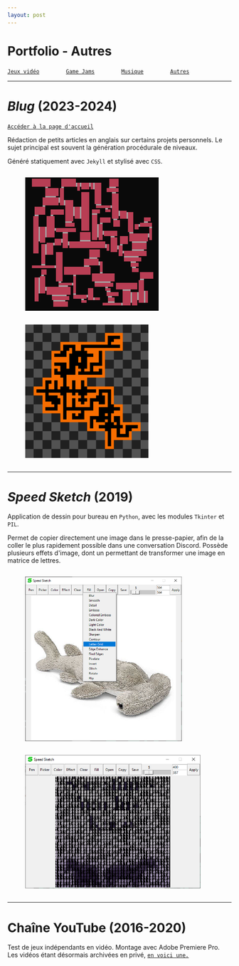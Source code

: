 ```yaml
---
layout: post
---
```


# Portfolio - Autres

[`Jeux vidéo`](../_posts/2024-09-03-pf-jeux.html)    
[`Game Jams`](../_posts/2024-09-03-pf-jams.html)    
[`Musique`](../_posts/2024-09-03-pf-musique.html)    
[`Autres`](../_posts/2024-09-03-pf-autres.html)    

---

# *Blug* (2023-2024)

[`Accéder à la page d'accueil`](../index.html)

Rédaction de petits articles en anglais sur certains projets personnels. Le sujet principal est souvent la génération procédurale de niveaux.

Généré statiquement avec `Jekyll` et stylisé avec `CSS`.

<figure style="display: inline-block">
<img src="../assets/img/roome/8v.png" height=300px>
</figure>
<figure style="display: inline-block">
<img src="../assets/img/dungen/d12.png" height=300px>
</figure>

---

# *Speed Sketch* (2019)

Application de dessin pour bureau en `Python`, avec les modules `Tkinter` et `PIL`.

Permet de copier directement une image dans le presse-papier, afin de la coller le plus rapidement possible dans une conversation Discord. Possède plusieurs effets d'image, dont un permettant de transformer une image en matrice de lettres.

<figure style="display: inline-block">
<img src="../assets/img/pf/ss_1.PNG" height=370px>
</figure>
<figure style="display: inline-block">
<img src="../assets/img/pf/ss_2.PNG" height=300px>
</figure>

---

# Chaîne YouTube (2016-2020)

Test de jeux indépendants en vidéo. Montage avec Adobe Premiere Pro. Les vidéos étant désormais archivées en privé, [`en voici une.`](https://youtu.be/aBg-qeTYAok?si=l7A9hZba2_smUpkC)